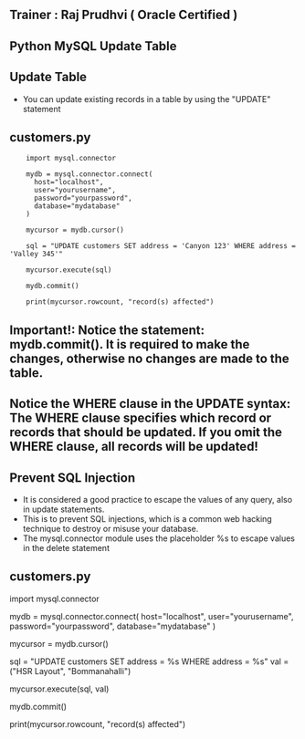 Trainer : Raj Prudhvi ( Oracle Certified )
--

Python MySQL Update Table
--

Update Table
--
* You can update existing records in a table by using the "UPDATE" statement

customers.py
--
        import mysql.connector

        mydb = mysql.connector.connect(
          host="localhost",
          user="yourusername",
          password="yourpassword",
          database="mydatabase"
        )

        mycursor = mydb.cursor()

        sql = "UPDATE customers SET address = 'Canyon 123' WHERE address = 'Valley 345'"

        mycursor.execute(sql)

        mydb.commit()

        print(mycursor.rowcount, "record(s) affected")
        
        
Important!: Notice the statement: mydb.commit(). It is required to make the changes, otherwise no changes are made to the table.
--


Notice the WHERE clause in the UPDATE syntax: The WHERE clause specifies which record or records that should be updated. If you omit the WHERE clause, all records will be updated!
--

Prevent SQL Injection
--
* It is considered a good practice to escape the values of any query, also in update statements.
* This is to prevent SQL injections, which is a common web hacking technique to destroy or misuse your database.
* The mysql.connector module uses the placeholder %s to escape values in the delete statement

customers.py
--

import mysql.connector

mydb = mysql.connector.connect(
  host="localhost",
  user="yourusername",
  password="yourpassword",
  database="mydatabase"
)

mycursor = mydb.cursor()

sql = "UPDATE customers SET address = %s WHERE address = %s"
val = ("HSR Layout", "Bommanahalli")

mycursor.execute(sql, val)

mydb.commit()

print(mycursor.rowcount, "record(s) affected")


















